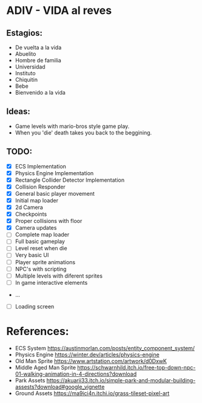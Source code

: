 # ADIV - VIDA al reves

## Estagios:
- De vuelta a la vida
- Abuelito
- Hombre de familia
- Universidad
- Instituto
- Chiquitin
- Bebe
- Bienvenido a la vida

## Ideas:
- Game levels with mario-bros style game play.
- When you 'die' death takes you back to the beggining.

## TODO:
- [x] ECS Implementation
- [x] Physics Engine Implementation
- [x] Rectangle Collider Detector Implementation
- [x] Collision Responder
- [x] General basic player movement
- [x] Initial map loader
- [x] 2d Camera
- [x] Checkpoints
- [x] Proper collisions with floor
- [x] Camera updates
- [ ] Complete map loader
- [ ] Full basic gameplay 
- [ ] Level reset when die
- [ ] Very basic UI
- [ ] Player sprite animations
- [ ] NPC's with scripting
- [ ] Multiple levels with diferent sprites
- [ ] In game interactive elements
- ...
- [ ] Loading screen

# References:
- ECS System https://austinmorlan.com/posts/entity_component_system/
- Physics Engine https://winter.dev/articles/physics-engine
- Old Man Sprite https://www.artstation.com/artwork/d0DxwK
- Middle Aged Man Sprite https://schwarnhild.itch.io/free-top-down-npc-01-walking-animation-in-4-directions?download
- Park Assets https://akuarii33.itch.io/simple-park-and-modular-building-assests?download#google_vignette
- Ground Assets https://ma9ici4n.itchi.io/grass-tileset-pixel-art